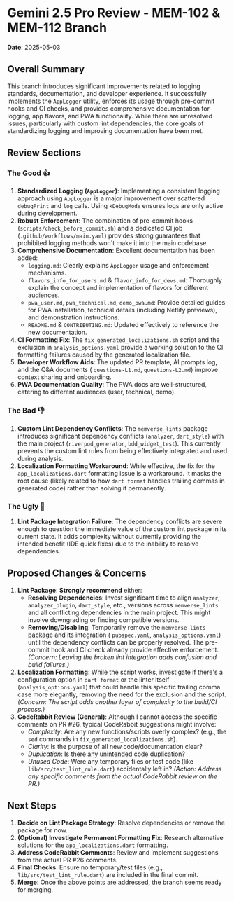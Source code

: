 # Gemini 2.5 Pro Review - MEM-102 & MEM-112 Branch

**Date**: 2025-05-03

## Overall Summary

This branch introduces significant improvements related to logging standards, documentation, and
developer experience. It successfully implements the `AppLogger` utility, enforces its usage through
pre-commit hooks and CI checks, and provides comprehensive documentation for logging, app flavors,
and PWA functionality. While there are unresolved issues, particularly with custom lint
dependencies, the core goals of standardizing logging and improving documentation have been met.

## Review Sections

### The Good 👍

1. **Standardized Logging (`AppLogger`)**: Implementing a consistent logging approach using
   `AppLogger` is a major improvement over scattered `debugPrint` and `log` calls. Using
   `kDebugMode` ensures logs are only active during development.
2. **Robust Enforcement**: The combination of pre-commit hooks (`scripts/check_before_commit.sh`)
   and a dedicated CI job (`.github/workflows/main.yaml`) provides strong guarantees that prohibited
   logging methods won't make it into the main codebase.
3. **Comprehensive Documentation**: Excellent documentation has been added:
    * `logging.md`: Clearly explains `AppLogger` usage and enforcement mechanisms.
    * `flavors_info_for_users.md` & `flavor_info_for_devs.md`: Thoroughly explain the concept and
      implementation of flavors for different audiences.
    * `pwa_user.md`, `pwa_technical.md`, `demo_pwa.md`: Provide detailed guides for PWA
      installation, technical details (including Netlify previews), and demonstration instructions.
    * `README.md` & `CONTRIBUTING.md`: Updated effectively to reference the new documentation.
4. **CI Formatting Fix**: The `fix_generated_localizations.sh` script and the exclusion in
   `analysis_options.yaml` provide a working solution to the CI formatting failures caused by the
   generated localization file.
5. **Developer Workflow Aids**: The updated PR template, AI prompts log, and the Q&A documents (
   `questions-L1.md`, `questions-L2.md`) improve context sharing and onboarding.
6. **PWA Documentation Quality**: The PWA docs are well-structured, catering to different
   audiences (user, technical, demo).

### The Bad 👎

1. **Custom Lint Dependency Conflicts**: The `memverse_lints` package introduces significant
   dependency conflicts (`analyzer`, `dart_style`) with the main project (`riverpod_generator`,
   `bdd_widget_test`). This currently prevents the custom lint rules from being effectively
   integrated and used during analysis.
2. **Localization Formatting Workaround**: While effective, the fix for the `app_localizations.dart`
   formatting issue is a workaround. It masks the root cause (likely related to how `dart format`
   handles trailing commas in generated code) rather than solving it permanently.

### The Ugly 👹

1. **Lint Package Integration Failure**: The dependency conflicts are severe enough to question the
   immediate value of the custom lint package in its current state. It adds complexity without
   currently providing the intended benefit (IDE quick fixes) due to the inability to resolve
   dependencies.

## Proposed Changes & Concerns

1. **Lint Package**: **Strongly recommend** either:
    * **Resolving Dependencies**: Invest significant time to align `analyzer`, `analyzer_plugin`,
      `dart_style`, etc., versions across `memverse_lints` and all conflicting dependencies in the
      main project. This might involve downgrading or finding compatible versions.
    * **Removing/Disabling**: Temporarily remove the `memverse_lints` package and its integration (
      `pubspec.yaml`, `analysis_options.yaml`) until the dependency conflicts can be properly
      resolved. The pre-commit hook and CI check already provide effective enforcement.
      *(Concern: Leaving the broken lint integration adds confusion and build failures.)*
2. **Localization Formatting**: While the script works, investigate if there's a configuration
   option in `dart format` or the linter itself (`analysis_options.yaml`) that could handle this
   specific trailing comma case more elegantly, removing the need for the exclusion and the script.
   *(Concern: The script adds another layer of complexity to the build/CI process.)*
3. **CodeRabbit Review (General)**: Although I cannot access the specific comments on PR #26,
   typical CodeRabbit suggestions might involve:
    * *Complexity*: Are any new functions/scripts overly complex? (e.g., the `sed` commands in
      `fix_generated_localizations.sh`).
    * *Clarity*: Is the purpose of all new code/documentation clear?
    * *Duplication*: Is there any unintended code duplication?
    * *Unused Code*: Were any temporary files or test code (like `lib/src/test_lint_rule.dart`)
      accidentally left in?
      *(Action: Address any specific comments from the actual CodeRabbit review on the PR.)*

## Next Steps

1. **Decide on Lint Package Strategy**: Resolve dependencies or remove the package for now.
2. **(Optional) Investigate Permanent Formatting Fix**: Research alternative solutions for the
   `app_localizations.dart` formatting.
3. **Address CodeRabbit Comments**: Review and implement suggestions from the actual PR #26
   comments.
4. **Final Checks**: Ensure no temporary/test files (e.g., `lib/src/test_lint_rule.dart`) are
   included in the final commit.
5. **Merge**: Once the above points are addressed, the branch seems ready for merging.